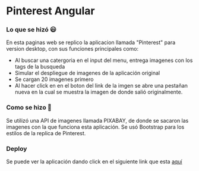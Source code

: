 # Pinterest Angular

### Lo que se hizó  :smiley:

En esta paginas web se replico la aplicacion llamada "Pinterest" para version desktop, con sus funciones principales como:

* Al buscar una catergoria en el input del menu, entrega imagenes con los tags de la busqueda
* Simular el despliegue de imagenes de la aplicación original
* Se cargan 20 imagenes primero
* Al hacer click en en el boton del link de la imgen se abre una pestañan nueva en la cual se muestra la imagen de donde salió originalmente.

### Como se hizo  :hammer:

Se utilizó una API de imagenes llamada PIXABAY, de donde se sacaron las imagenes con la que funciona esta aplicación. Se usó Bootstrap para los estilos de la replica de Pinterest.

### Deploy

Se puede ver la aplicación dando click en el siguiente link que esta [aquí](https://mandymandarina.github.io/PinterestAngular/)



